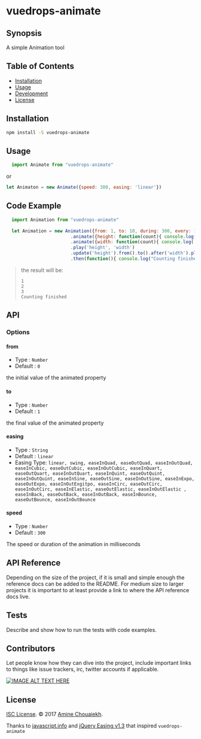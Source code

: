 # vuedrops-animate

## Synopsis
A simple Animation tool 

## Table of Contents
- [Installation](#installation)
- [Usage](#usage)
- [Development](#development)
- [License](#license)

## Installation
``` bash
npm install -S vuedrops-animate
```
## Usage
```javascript
  import Animate from "vuedrops-animate" 
  ```  
  or
  ```javascript
  let Animaton = new Animate({speed: 300, easing: 'linear'})
```  


## Code Example
```javascript
  import Animation from "vuedrops-animate"
  
  let Animation = new Animation({from: 1, to: 10, during: 300, every: 10, easing: 'linear'})
                        .animate({height: function(count){ console.log('height: ', count)})
                        .animate({width: function(count){ console.log('width: ', count)}).from(1).to(3)
                        .play('height', 'width')
                        .update('height').from().to().after('width').play('height')
                        .then(function(){ console.log("Counting finished")})

```  

> the result will be:
>
>     1
>     2   
>     3
>     Counting finished

## API
### Options
#### from
* Type : `Number`
* Default : `0`

the initial value of the animated property
#### to
* Type : `Number`
* Default : `1`

the final value of the animated property
#### easing
* Type : `String`
* Default : `linear`
* Easing Type: `linear, swing, easeInQuad, easeOutQuad, easeInOutQuad, easeInCubic, easeOutCubic, easeInOutCubic, easeInQuart, easeOutQuart, easeInOutQuart, easeInQuint, easeOutQuint, easeInOutQuint, easeInSine, easeOutSine, easeInOutSine, easeInExpo, easeOutExpo, easeInOutExgitpo, easeInCirc, easeOutCirc, easeInOutCirc, easeInElastic, easeOutElastic, easeInOutElastic , easeInBack, easeOutBack, easeInOutBack, easeInBounce, easeOutBounce, easeInOutBounce`
#### speed
* Type : `Number`
* Default : `300`

The speed or duration of the animation in milliseconds


## API Reference

Depending on the size of the project, if it is small and simple enough the reference docs can be added to the README. For medium size to larger projects it is important to at least provide a link to where the API reference docs live.

## Tests

Describe and show how to run the tests with code examples.

## Contributors

Let people know how they can dive into the project, include important links to things like issue trackers, irc, twitter accounts if applicable.

[![IMAGE ALT TEXT HERE](http://img.youtube.com/vi/YOUTUBE_VIDEO_ID_HERE/0.jpg)](http://www.youtube.com/watch?v=YOUTUBE_VIDEO_ID_HERE)

## License

[ISC License](https://github.com/nevir/readable-licenses/blob/master/markdown/ISC-LICENSE.md). © 2017 [Amine Chouaiekh](https://github.com/achouaiekh).

Thanks to [javascript.info](https://javascript.info/) and [jQuery Easing v1.3](http://gsgd.co.uk/sandbox/jquery/easing/) that inspired `vuedrops-animate` 
